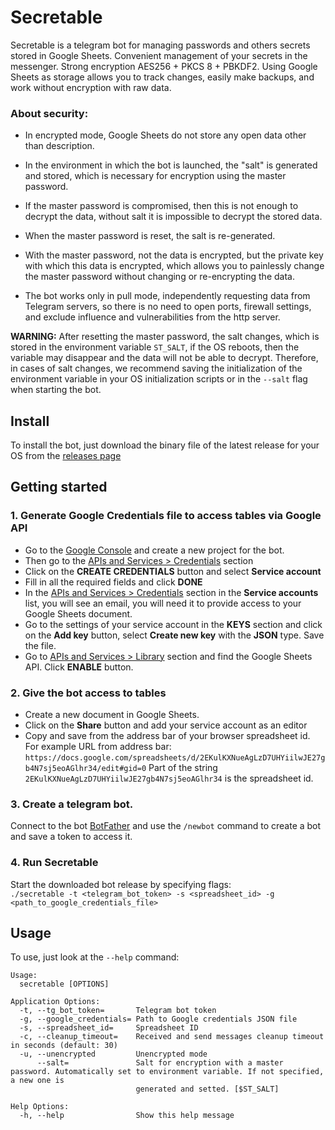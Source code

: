 # Secretable

Secretable is a telegram bot for managing passwords and others secrets stored in Google Sheets. Convenient management of your secrets in the messenger. Strong encryption AES256 + PKCS 8 + PBKDF2. Using Google Sheets as storage allows you to track changes, easily make backups, and work without encryption with raw data.

### About security:
- In encrypted mode, Google Sheets do not store any open data other than description.

- In the environment in which the bot is launched, the "salt" is generated and stored, which is necessary for encryption using the master password.

- If the master password is compromised, then this is not enough to decrypt the data, without salt it is impossible to decrypt the stored data.

- When the master password is reset, the salt is re-generated.

- With the master password, not the data is encrypted, but the private key with which this data is encrypted, which allows you to painlessly change the master password without changing or re-encrypting the data.

- The bot works only in pull mode, independently requesting data from Telegram servers, so there is no need to open ports, firewall settings, and exclude influence and vulnerabilities from the http server.

**WARNING:** After resetting the master password, the salt changes, which is stored in the environment variable `ST_SALT`, if the OS reboots, then the variable may disappear and the data will not be able to decrypt. Therefore, in cases of salt changes, we recommend saving the initialization of the environment variable in your OS initialization scripts or in the `--salt` flag when starting the bot.

## Install
To install the bot, just download the binary file of the latest release for your OS from the [releases page](https://github.com/dzen-it/Secretable/releases)

## Getting started
### 1. Generate Google Credentials file to access tables via Google API
- Go to the  [Google Console](https://console.cloud.google.com/)  and create a new project for the bot.
- Then go to the [APIs and Services > Credentials](https://console.cloud.google.com/apis/credentials) section
- Сlick on the **CREATE CREDENTIALS** button and select **Service account**
- Fill in all the required fields and click **DONE**
- In the [APIs and Services > Credentials](https://console.cloud.google.com/apis/credentials)  section in the **Service accounts** list, you will see an email, you will need it to provide access to your  Google Sheets document.
- Go to the settings of your service account in the **KEYS** section and click on the **Add key** button, select **Create new key** with the **JSON** type. Save the file.
- Go to [APIs and Services > Library](https://console.cloud.google.com/apis/library) section and find the Google Sheets API. Click **ENABLE** button.

### 2. Give the bot access to tables
- Create a new document in Google Sheets.
- Click on the **Share** button and add your service account as an editor
- Сopy and save from the address bar of your browser spreadsheet id.
For example URL from address bar: `https://docs.google.com/spreadsheets/d/2EKulKXNueAgLzD7UHYiilwJE27gb4N7sj5eoAGlhr34/edit#gid=0`
Part of the string `2EKulKXNueAgLzD7UHYiilwJE27gb4N7sj5eoAGlhr34` is the spreadsheet id.

### 3. Create a telegram bot.
Connect to the bot [BotFather](https://t.me/BotFather) and use the `/newbot` command to create a bot and save a token to access it.

### 4. Run Secretable
Start the downloaded bot release by specifying flags:<br>
`./secretable -t <telegram_bot_token> -s <spreadsheet_id> -g <path_to_google_credentials_file>`

## Usage
To use, just look at the `--help` command:
```
Usage:
  secretable [OPTIONS]

Application Options:
  -t, --tg_bot_token=       Telegram bot token
  -g, --google_credentials= Path to Google credentials JSON file
  -s, --spreadsheet_id=     Spreadsheet ID
  -c, --cleanup_timeout=    Received and send messages cleanup timeout in seconds (default: 30)
  -u, --unencrypted         Unencrypted mode
      --salt=               Salt for encryption with a master password. Automatically set to environment variable. If not specified, a new one is
                            generated and setted. [$ST_SALT]

Help Options:
  -h, --help                Show this help message
```
